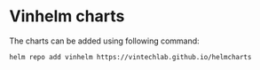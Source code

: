 # Vinhelm charts

The charts can be added using following command:

```sh
helm repo add vinhelm https://vintechlab.github.io/helmcharts
```
